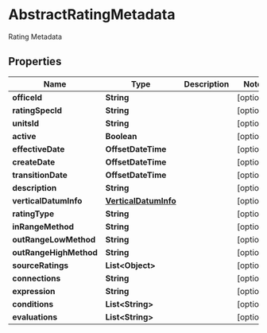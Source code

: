 

# AbstractRatingMetadata

Rating Metadata

## Properties

| Name | Type | Description | Notes |
|------------ | ------------- | ------------- | -------------|
|**officeId** | **String** |  |  [optional] |
|**ratingSpecId** | **String** |  |  [optional] |
|**unitsId** | **String** |  |  [optional] |
|**active** | **Boolean** |  |  [optional] |
|**effectiveDate** | **OffsetDateTime** |  |  [optional] |
|**createDate** | **OffsetDateTime** |  |  [optional] |
|**transitionDate** | **OffsetDateTime** |  |  [optional] |
|**description** | **String** |  |  [optional] |
|**verticalDatumInfo** | [**VerticalDatumInfo**](VerticalDatumInfo.md) |  |  [optional] |
|**ratingType** | **String** |  |  [optional] |
|**inRangeMethod** | **String** |  |  [optional] |
|**outRangeLowMethod** | **String** |  |  [optional] |
|**outRangeHighMethod** | **String** |  |  [optional] |
|**sourceRatings** | **List&lt;Object&gt;** |  |  [optional] |
|**connections** | **String** |  |  [optional] |
|**expression** | **String** |  |  [optional] |
|**conditions** | **List&lt;String&gt;** |  |  [optional] |
|**evaluations** | **List&lt;String&gt;** |  |  [optional] |



